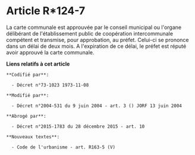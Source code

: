 # Article R*124-7

La carte communale est approuvée par le conseil municipal ou l'organe délibérant de l'établissement public de coopération
intercommunale compétent et transmise, pour approbation, au préfet. Celui-ci se prononce dans un délai de deux mois. A
l'expiration de ce délai, le préfet est réputé avoir approuvé la carte communale.

**Liens relatifs à cet article**

	**Codifié par**:

	  - Décret n°73-1023 1973-11-08

	**Modifié par**:

	  - Décret n°2004-531 du 9 juin 2004 - art. 3 () JORF 13 juin 2004

	**Abrogé par**:

	  - Décret n°2015-1783 du 28 décembre 2015 - art. 10

	**Nouveaux textes**:

	  - Code de l'urbanisme - art. R163-5 (V)
